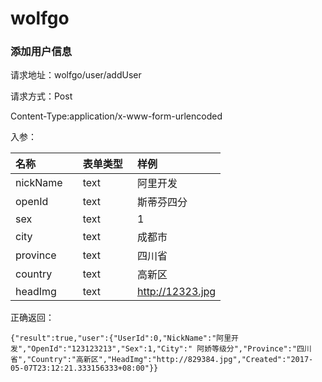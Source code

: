 # wolfgo 

### 添加用户信息 

请求地址：wolfgo/user/addUser

请求方式：Post

Content-Type:application/x-www-form-urlencoded

入参：
 
| 名称             | 表单类型        | 样例               |
| :--------------- | :--------------| :------------      |
| nickName         | text           | 阿里开发            |
| openId           | text           | 斯蒂芬四分          |
| sex              | text           | 1                  |
| city             | text           | 成都市             |
| province         | text           | 四川省             |
| country          | text           | 高新区             |
| headImg          | text           | http://12323.jpg   |

正确返回：

```
{"result":true,"user":{"UserId":0,"NickName":"阿里开发","OpenId":"123123213","Sex":1,"City":" 阿娇等级分","Province":"四川省","Country":"高新区","HeadImg":"http://829384.jpg","Created":"2017-05-07T23:12:21.333156333+08:00"}}
```


